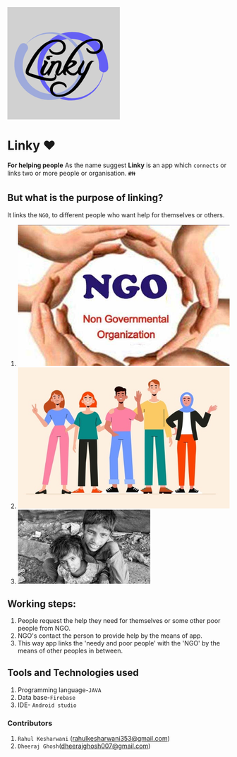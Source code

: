 ![Image of logo-Linky](images/logo.png)
# Linky :heart:
**For helping people**
As the name suggest **Linky** is an app which `connects` or links two or more people or organisation. :family:

## But what is the purpose of linking?
It links the `NGO`, to different people who want help for themselves or others.
1. ![Image of NGO](images/NGO.gif)  
2. ![Image of people](images/people.jpg)
3. ![Image of poor people](images/poor.jpg) 

## Working steps:
1. People request the help they need for themselves or some other poor people from NGO.
2. NGO's contact the person to provide help by the means of app.
3. This way app links the 'needy and poor people'  with the 'NGO' by the means of other peoples in between. 


## Tools and Technologies used
1. Programming language-`JAVA`
2. Data base-`Firebase`
3. IDE- `Android studio`

### Contributors
1. `Rahul Kesharwani` (rahulkesharwani353@gmail.com)
2. `Dheeraj Ghosh`(dheerajghosh007@gmail.com)
